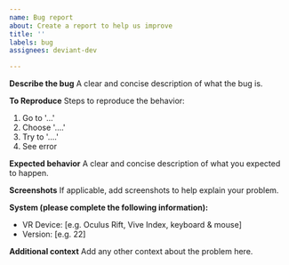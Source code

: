 ```yaml
---
name: Bug report
about: Create a report to help us improve
title: ''
labels: bug
assignees: deviant-dev

---
```


**Describe the bug**
A clear and concise description of what the bug is.

**To Reproduce**
Steps to reproduce the behavior:
1. Go to '...'
2. Choose '....'
3. Try to '....'
4. See error

**Expected behavior**
A clear and concise description of what you expected to happen.

**Screenshots**
If applicable, add screenshots to help explain your problem.

**System (please complete the following information):**
 - VR Device: [e.g. Oculus Rift, Vive Index, keyboard & mouse]
 - Version: [e.g. 22]

**Additional context**
Add any other context about the problem here.
